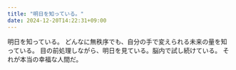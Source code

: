 ```yaml
---
title: "明日を知っている。"
date: 2024-12-20T14:22:31+09:00
---
```

明日を知っている。
どんなに無秩序でも、自分の手で変えられる未来の量を知っている。
目の前処理しながら、明日を見ている。脳内で試し続けている。
それが本当の幸福な人間だ。
